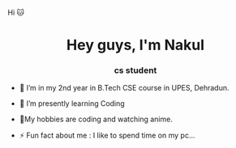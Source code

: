 Hi 🐱
<h1 align="center">Hey guys, I'm Nakul</h1>
<h3 align="center">cs student</h3>
 
- 🔭 I’m in my 2nd year in B.Tech CSE course in UPES, Dehradun.
- 🌱 I’m presently learning Coding 
- 💬My hobbies are coding and watching anime.
 
- ⚡ Fun fact about me : I like to spend time on my pc...
